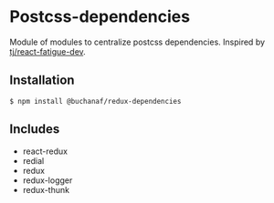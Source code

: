 # Postcss-dependencies

Module of modules to centralize postcss dependencies. Inspired by [tj/react-fatigue-dev](https://github.com/tj/react-fatigue-dev).

## Installation

```
$ npm install @buchanaf/redux-dependencies
```

## Includes

- react-redux
- redial
- redux
- redux-logger
- redux-thunk